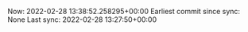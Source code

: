 Now: 2022-02-28 13:38:52.258295+00:00 Earliest commit since sync: None Last sync: 2022-02-28 13:27:50+00:00
